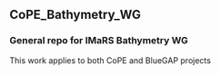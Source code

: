 ## CoPE_Bathymetry_WG

### General repo for IMaRS Bathymetry WG

This work applies to both CoPE and BlueGAP projects 
